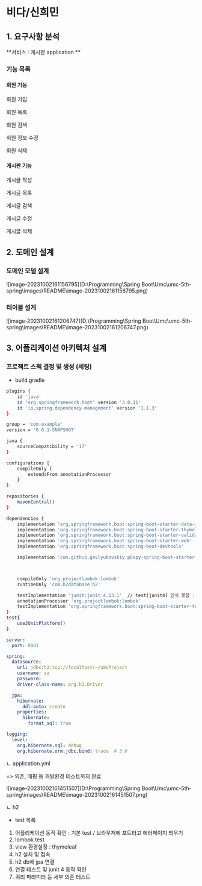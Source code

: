 # 비다/신희민





## 1. 요구사항 분석



**서비스 : 게시판 application **







### 기능 목록 

#### 회원 기능 

회원 가입 

회원 목록 

회원 검색 

회원 정보 수정 

회원 삭제 



#### 게시판 기능 

게시글 작성 

게시글 목록 

게시글 검색 

게시글 수정

게시글 삭제 



### 



## 2. 도메인 설계 



### 도메인 모델 설계



![image-20231002161156795](D:\Programming\Spring Boot\Umc\umc-5th-spring\images\README\image-20231002161156795.png)



### 테이블 설계 

![image-20231002161206747](D:\Programming\Spring Boot\Umc\umc-5th-spring\images\README\image-20231002161206747.png)



 











## 3. 어플리케이션 아키텍처 설계 



### 프로젝트 스펙 결정 및 생성 (세팅)

* build.gradle

```bash
plugins {
    id 'java'
    id 'org.springframework.boot' version '3.0.11'
    id 'io.spring.dependency-management' version '1.1.3'
}

group = 'com.example'
version = '0.0.1-SNAPSHOT'

java {
    sourceCompatibility = '17'
}

configurations {
    compileOnly {
        extendsFrom annotationProcessor
    }
}

repositories {
    mavenCentral()
}

dependencies {
    implementation 'org.springframework.boot:spring-boot-starter-data-jpa'
    implementation 'org.springframework.boot:spring-boot-starter-thymeleaf'
    implementation 'org.springframework.boot:spring-boot-starter-validation'
    implementation 'org.springframework.boot:spring-boot-starter-web'
    implementation 'org.springframework.boot:spring-boot-devtools'

    implementation 'com.github.gavlyukovskiy:p6spy-spring-boot-starter:1.9.0' // 3.0 ~



    compileOnly 'org.projectlombok:lombok'
    runtimeOnly 'com.h2database:h2'

    testImplementation 'junit:junit:4.13.1'  // test(junit4) 인식 못함 --> 이거 의존 추가해주면됨
    annotationProcessor 'org.projectlombok:lombok'
    testImplementation 'org.springframework.boot:spring-boot-starter-test'
}
test{
    useJUnitPlatform()
}
```

```yaml
server:
  port: 8081

spring:
  datasource:
    url: jdbc:h2:tcp://localhost/~/umcProject
    username: sa
    password:
    driver-class-name: org.h2.Driver

  jpa:
    hibernate:
      ddl-auto: create
    properties:
      hibernate:
        format_sql: true

logging:
  level:
    org.hibernate.sql: debug
    org.hibernate.orm.jdbc.bind: trace  # 3.0


```

ㄴ application.yml 

=> 의존, 매핑 등 개발환경 테스트까지 완료 

![image-20231002161451507](D:\Programming\Spring Boot\Umc\umc-5th-spring\images\README\image-20231002161451507.png)

ㄴ h2 



* test 목록 

1. 어플리케이션 동작 확인 : 기본 test / 브라우저에 포트타고 에러페이지 띄우기 
2. lombok test 
3. view 환경설정 : thymeleaf
4. h2 설치 및 접속 
5. h2 db에 jpa 연결 
6. 연결 테스트 및 junit 4 동작 확인 
7. 쿼리 파라미터 등 세부 의존 테스트 